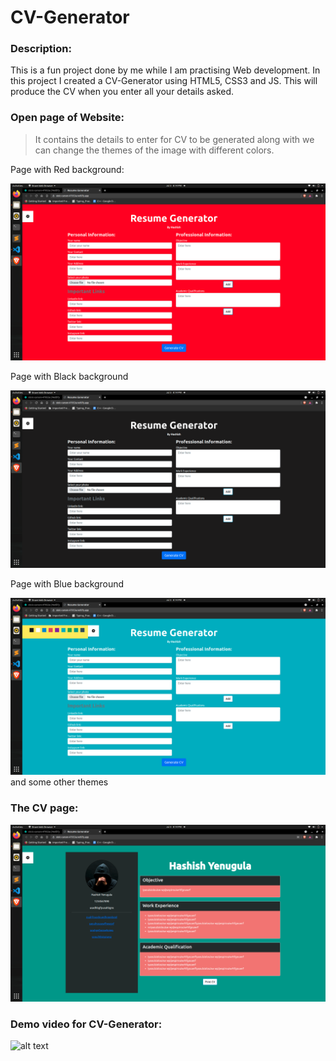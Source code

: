 # CV-Generator

### Description:
This is a fun project done by me while I am practising Web development. In this project I created a CV-Generator using HTML5, CSS3 and JS. This will produce the CV when you enter all your details asked.

### Open page of Website:
>It contains the details to enter for CV to be generated along with we can change the themes of the image with different colors.


Page with Red background:

![alt text](https://github.com/Hashish-y/CV-Generator/blob/22be212323f31f29530221c649fda12cf2490087/Output/red.png)

Page with Black background

![alt text](https://github.com/Hashish-y/CV-Generator/blob/22be212323f31f29530221c649fda12cf2490087/Output/black.png)

Page with Blue background

![alt text](https://github.com/Hashish-y/CV-Generator/blob/22be212323f31f29530221c649fda12cf2490087/Output/blue.png)
and some other themes 

### The CV page: 
![alt text](https://github.com/Hashish-y/CV-Generator/blob/22be212323f31f29530221c649fda12cf2490087/Output/output.png)

### Demo video for CV-Generator: 

![alt text](https://github.com/Hashish-y/CV-Generator/blob/8a4e1274fe859bfa611d353a90b89b0bb4ca49ce/Output/demo.gif)
